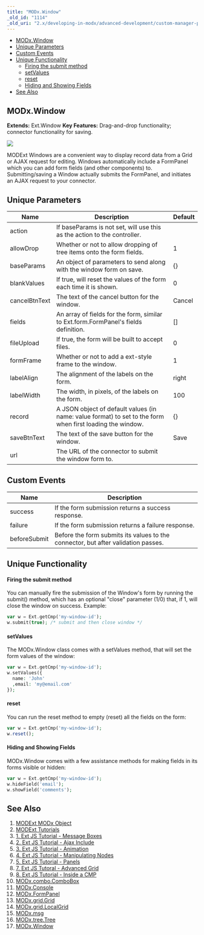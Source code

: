 ```yaml
---
title: "MODx.Window"
_old_id: "1114"
_old_uri: "2.x/developing-in-modx/advanced-development/custom-manager-pages/modext/modx.window"
---
```


- [MODx.Window](#MODx.Window-MODx.Window)
- [Unique Parameters](#MODx.Window-UniqueParameters)
- [Custom Events](#MODx.Window-CustomEvents)
- [Unique Functionality](#MODx.Window-UniqueFunctionality)
  - [Firing the submit method](#MODx.Window-Firingthesubmitmethod)
  - [setValues](#MODx.Window-setValues)
  - [reset](#MODx.Window-reset)
  - [Hiding and Showing Fields](#MODx.Window-HidingandShowingFields)
- [See Also](#MODx.Window-SeeAlso)



## MODx.Window

**Extends:** Ext.Window 
**Key Features:** Drag-and-drop functionality; connector functionality for saving.

![](/download/attachments/18678082/modx-window.png?version=1&modificationDate=1303411582000)

MODExt Windows are a convenient way to display record data from a Grid or AJAX request for editing. Windows automatically include a FormPanel which you can add form fields (and other components) to. Submitting/saving a Window actually submits the FormPanel, and initiates an AJAX request to your connector.

## Unique Parameters

| Name | Description | Default |
|------|-------------|---------|
| action | If baseParams is not set, will use this as the action to the controller. |  |
| allowDrop | Whether or not to allow dropping of tree items onto the form fields. | 1 |
| baseParams | An object of parameters to send along with the window form on save. | {} |
| blankValues | If true, will reset the values of the form each time it is shown. | 0 |
| cancelBtnText | The text of the cancel button for the window. | Cancel |
| fields | An array of fields for the form, similar to Ext.form.FormPanel's fields definition. | \[\] |
| fileUpload | If true, the form will be built to accept files. | 0 |
| formFrame | Whether or not to add a ext-style frame to the window. | 1 |
| labelAlign | The alignment of the labels on the form. | right |
| labelWidth | The width, in pixels, of the labels on the form. | 100 |
| record | A JSON object of default values (in name: value format) to set to the form when first loading the window. | {} |
| saveBtnText | The text of the save button for the window. | Save |
| url | The URL of the connector to submit the window form to. |  |
## Custom Events

| Name | Description |
|------|-------------|
| success | If the form submission returns a success response. |
| failure | If the form submission returns a failure response. |
| beforeSubmit | Before the form submits its values to the connector, but after validation passes. |
## Unique Functionality

#### Firing the submit method

You can manually fire the submission of the Window's form by running the submit() method, which has an optional "close" parameter (1/0) that, if 1, will close the window on success. Example:

``` php 
var w = Ext.getCmp('my-window-id');
w.submit(true); /* submit and then close window */
```

#### setValues

The MODx.Window class comes with a setValues method, that will set the form values of the window:

``` php 
var w = Ext.getCmp('my-window-id');
w.setValues({ 
  name: 'John'
  ,email: 'my@email.com'
});
```

#### reset

You can run the reset method to empty (reset) all the fields on the form:

``` php 
var w = Ext.getCmp('my-window-id');
w.reset();
```

#### Hiding and Showing Fields

MODx.Window comes with a few assistance methods for making fields in its forms visible or hidden:

``` php 
var w = Ext.getCmp('my-window-id');
w.hideField('email');
w.showField('comments');
```

## See Also

1. [MODExt MODx Object](developing-in-modx/advanced-development/custom-manager-pages/modext/modext-modx-object)
2. [MODExt Tutorials](developing-in-modx/advanced-development/custom-manager-pages/modext/modext-tutorials)
  1. [1. Ext JS Tutorial - Message Boxes](developing-in-modx/advanced-development/custom-manager-pages/modext/modext-tutorials/1.-ext-js-tutorial-message-boxes)
  2. [2. Ext JS Tutorial - Ajax Include](developing-in-modx/advanced-development/custom-manager-pages/modext/modext-tutorials/2.-ext-js-tutorial-ajax-include)
  3. [3. Ext JS Tutorial - Animation](developing-in-modx/advanced-development/custom-manager-pages/modext/modext-tutorials/3.-ext-js-tutorial-animation)
  4. [4. Ext JS Tutorial - Manipulating Nodes](developing-in-modx/advanced-development/custom-manager-pages/modext/modext-tutorials/4.-ext-js-tutorial-manipulating-nodes)
  5. [5. Ext JS Tutorial - Panels](developing-in-modx/advanced-development/custom-manager-pages/modext/modext-tutorials/5.-ext-js-tutorial-panels)
  6. [7. Ext JS Tutoral - Advanced Grid](developing-in-modx/advanced-development/custom-manager-pages/modext/modext-tutorials/7.-ext-js-tutoral-advanced-grid)
  7. [8. Ext JS Tutorial - Inside a CMP](developing-in-modx/advanced-development/custom-manager-pages/modext/modext-tutorials/8.-ext-js-tutorial-inside-a-cmp)
3. [MODx.combo.ComboBox](developing-in-modx/advanced-development/custom-manager-pages/modext/modx.combo.combobox)
4. [MODx.Console](developing-in-modx/advanced-development/custom-manager-pages/modext/modx.console)
5. [MODx.FormPanel](developing-in-modx/advanced-development/custom-manager-pages/modext/modx.formpanel)
6. [MODx.grid.Grid](developing-in-modx/advanced-development/custom-manager-pages/modext/modx.grid.grid)
7. [MODx.grid.LocalGrid](developing-in-modx/advanced-development/custom-manager-pages/modext/modx.grid.localgrid)
8. [MODx.msg](developing-in-modx/advanced-development/custom-manager-pages/modext/modx.msg)
9. [MODx.tree.Tree](developing-in-modx/advanced-development/custom-manager-pages/modext/modx.tree.tree)
10. [MODx.Window](developing-in-modx/advanced-development/custom-manager-pages/modext/modx.window)
